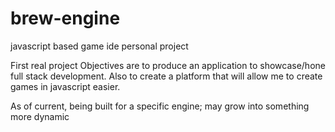 # brew-engine
javascript based game ide personal project

First real project
Objectives are to produce an application to showcase/hone full stack development.
Also to create a platform that will allow me to create games in javascript easier.

As of current, being built for a specific engine; may grow into something more dynamic
